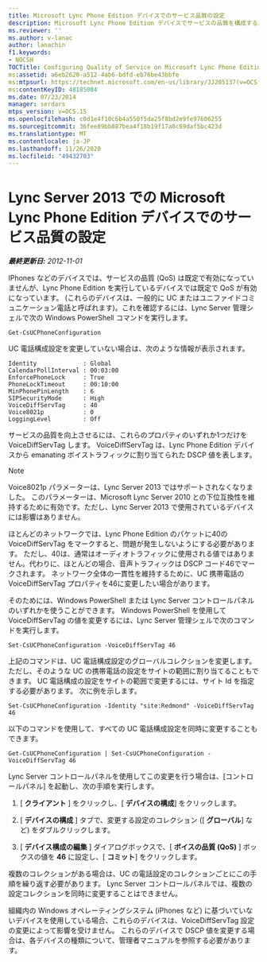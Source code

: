 ```yaml
---
title: Microsoft Lync Phone Edition デバイスでのサービス品質の設定
description: Microsoft Lync Phone Edition デバイスでサービスの品質を構成する。
ms.reviewer: ''
ms.author: v-lanac
author: lanachin
f1.keywords:
- NOCSH
TOCTitle: Configuring Quality of Service on Microsoft Lync Phone Edition devices
ms:assetid: a6eb2620-a512-4ab6-bdfd-eb76be43bbfe
ms:mtpsurl: https://technet.microsoft.com/en-us/library/JJ205137(v=OCS.15)
ms:contentKeyID: 48185004
ms.date: 07/23/2014
manager: serdars
mtps_version: v=OCS.15
ms.openlocfilehash: c0d1e4f10c6b4a550f5da25f8bd2e9fe97606255
ms.sourcegitcommit: 36fee89bb887bea4f18b19f17a8c69daf5bc423d
ms.translationtype: MT
ms.contentlocale: ja-JP
ms.lasthandoff: 11/26/2020
ms.locfileid: "49432703"
---
```

# <a name="configuring-quality-of-service-on-microsoft-lync-phone-edition-devices-in-lync-server-2013"></a>Lync Server 2013 での Microsoft Lync Phone Edition デバイスでのサービス品質の設定

<div data-xmlns="http://www.w3.org/1999/xhtml">

<div class="topic" data-xmlns="http://www.w3.org/1999/xhtml" data-msxsl="urn:schemas-microsoft-com:xslt" data-cs="https://msdn.microsoft.com/">

<div data-asp="https://msdn2.microsoft.com/asp">



</div>

<div id="mainSection">

<div id="mainBody">

<span> </span>

_**最終更新日:** 2012-11-01_

IPhones などのデバイスでは、サービスの品質 (QoS) は既定で有効になっていませんが、Lync Phone Edition を実行しているデバイスでは既定で QoS が有効になっています。 (これらのデバイスは、一般的に UC またはユニファイドコミュニケーション電話と呼ばれます)。これを確認するには、Lync Server 管理シェルで次の Windows PowerShell コマンドを実行します。

    Get-CsUCPhoneConfiguration

UC 電話構成設定を変更していない場合は、次のような情報が表示されます。

    Identity             : Global
    CalendarPollInterval : 00:03:00
    EnforcePhoneLock     : True
    PhoneLockTimeout     : 00:10:00
    MinPhonePinLength    : 6
    SIPSecurityMode      : High
    VoiceDiffServTag     : 40
    Voice8021p           : 0
    LoggingLevel         : Off

サービスの品質を向上させるには、これらのプロパティのいずれか1つだけを VoiceDiffServTag します。 VoiceDiffServTag は、Lync Phone Edition デバイスから emanating ボイストラフィックに割り当てられた DSCP 値を表します。

<div>


> [!NOTE]
> Voice8021p パラメーターは、Lync Server 2013 ではサポートされなくなりました。 このパラメーターは、Microsoft Lync Server 2010 との下位互換性を維持するために有効です。ただし、Lync Server 2013 で使用されているデバイスには影響はありません。



</div>

ほとんどのネットワークでは、Lync Phone Edition のパケットに40の VoiceDiffServTag をマークすると、問題が発生しないようにする必要があります。 ただし、40は、通常はオーディオトラフィックに使用される値ではありません。代わりに、ほとんどの場合、音声トラフィックは DSCP コード46でマークされます。 ネットワーク全体の一貫性を維持するために、UC 携帯電話の VoiceDiffServTag プロパティを46に変更したい場合があります。

そのためには、Windows PowerShell または Lync Server コントロールパネルのいずれかを使うことができます。 Windows PowerShell を使用して VoiceDiffServTag の値を変更するには、Lync Server 管理シェルで次のコマンドを実行します。

    Set-CsUCPhoneConfiguration -VoiceDiffServTag 46

上記のコマンドは、UC 電話構成設定のグローバルコレクションを変更します。 ただし、そのような UC の携帯電話の設定をサイトの範囲に割り当てることもできます。 UC 電話構成の設定をサイトの範囲で変更するには、サイト Id を指定する必要があります。 次に例を示します。

    Set-CsUCPhoneConfiguration -Identity "site:Redmond" -VoiceDiffServTag 46

以下のコマンドを使用して、すべての UC 電話構成設定を同時に変更することもできます。

    Get-CsUCPhoneConfiguration | Set-CsUCPhoneConfiguration -VoiceDiffServTag 46

Lync Server コントロールパネルを使用してこの変更を行う場合は、[コントロールパネル] を起動し、次の手順を実行します。

1.  [ **クライアント** ] をクリックし、[ **デバイスの構成**] をクリックします。

2.  [ **デバイスの構成** ] タブで、変更する設定のコレクション ([ **グローバル**] など) をダブルクリックします。

3.  [ **デバイス構成の編集** ] ダイアログボックスで、[ **ボイスの品質 (QoS)** ] ボックスの値を **46** に設定し、[ **コミット**] をクリックします。

複数のコレクションがある場合は、UC の電話設定のコレクションごとにこの手順を繰り返す必要があります。 Lync Server コントロールパネルでは、複数の設定コレクションを同時に変更することはできません。

組織内の Windows オペレーティングシステム (iPhones など) に基づいていないデバイスを使用している場合、これらのデバイスは、VoiceDiffServTag 設定の変更によって影響を受けません。 これらのデバイスで DSCP 値を変更する場合は、各デバイスの種類について、管理者マニュアルを参照する必要があります。

</div>

<span> </span>

</div>

</div>

</div>

